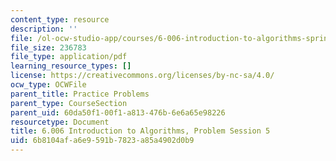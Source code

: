 ```yaml
---
content_type: resource
description: ''
file: /ol-ocw-studio-app/courses/6-006-introduction-to-algorithms-spring-2020/6b8104afa6e9591b7823a85a4902d0b9_MIT6_006S20_prob5.pdf
file_size: 236783
file_type: application/pdf
learning_resource_types: []
license: https://creativecommons.org/licenses/by-nc-sa/4.0/
ocw_type: OCWFile
parent_title: Practice Problems
parent_type: CourseSection
parent_uid: 60da50f1-00f1-a813-476b-6e6a65e98226
resourcetype: Document
title: 6.006 Introduction to Algorithms, Problem Session 5
uid: 6b8104af-a6e9-591b-7823-a85a4902d0b9
---
```

